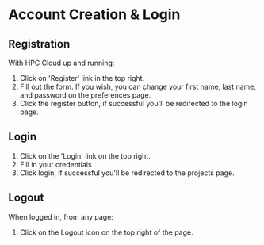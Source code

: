 # Account Creation & Login

## Registration 

With HPC Cloud up and running: 

1. Click on 'Register' link in the top right.
2. Fill out the form. If you wish, you can change your first name, last name, and password on the preferences page.
3. Click the register button, if successful you'll be redirected to the login page.

## Login

1. Click on the 'Login' link on the top right.
2. Fill in your credentials
3. Click login, if successful you'll be redirected to the projects page.

## Logout 

When logged in, from any page: 

1. Click on the Logout icon on the top right of the page.
